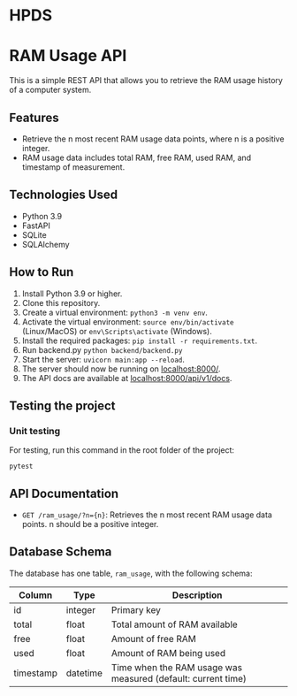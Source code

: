 # HPDS
# RAM Usage API

This is a simple REST API that allows you to retrieve the RAM usage history of a computer system.

## Features
- Retrieve the n most recent RAM usage data points, where n is a positive integer.
- RAM usage data includes total RAM, free RAM, used RAM, and timestamp of measurement.

## Technologies Used
- Python 3.9
- FastAPI
- SQLite
- SQLAlchemy

## How to Run
1. Install Python 3.9 or higher.
2. Clone this repository.
3. Create a virtual environment: `python3 -m venv env`.
4. Activate the virtual environment: `source env/bin/activate` (Linux/MacOS) or `env\Scripts\activate` (Windows).
5. Install the required packages: `pip install -r requirements.txt`.
6. Run backend.py `python backend/backend.py`
7. Start the server: `uvicorn main:app --reload`.
8. The server should now be running on [localhost:8000/](http://localhost:8000/).
9. The API docs are available at [localhost:8000/api/v1/docs](http://localhost:8000/api/v1/docs).


## Testing the project
### Unit testing
For testing, run this command in the root folder of the project:
```shell
pytest
```

## API Documentation
- `GET /ram_usage/?n={n}`: Retrieves the n most recent RAM usage data points. n should be a positive integer.

## Database Schema
The database has one table, `ram_usage`, with the following schema:

| Column    | Type          | Description                                                  |
|-----------|---------------|--------------------------------------------------------------|
| id        | integer       | Primary key                                                  |
| total     | float         | Total amount of RAM available                                |
| free      | float         | Amount of free RAM                                           |
| used      | float         | Amount of RAM being used                                      |
| timestamp | datetime      | Time when the RAM usage was measured (default: current time) |
